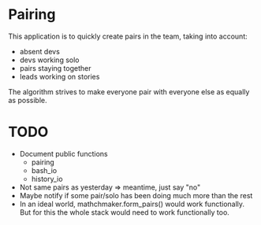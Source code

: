 # Pairing
This application is to quickly create pairs in the team, taking 
into account:
* absent devs
* devs working solo
* pairs staying together
* leads working on stories 

The algorithm strives to make everyone pair with everyone else as equally as possible.


# TODO
* Document public functions
	* pairing
	* bash_io
	* history_io
* Not same pairs as yesterday => meantime, just say "no"
* Maybe notify if some pair/solo has been doing much more than the rest
* In an ideal world, mathchmaker.form_pairs() would work functionally. But for this the whole stack would need to work functionally too.